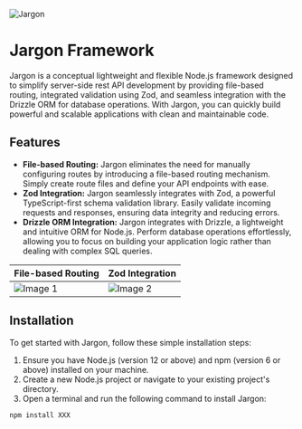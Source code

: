 ![Jargon](https://i.imgur.com/ehSkYGr.png)
# Jargon Framework
Jargon is a conceptual lightweight and flexible Node.js framework designed to simplify server-side rest API development by providing file-based routing, integrated validation using Zod, and seamless integration with the Drizzle ORM for database operations. With Jargon, you can quickly build powerful and scalable applications with clean and maintainable code.
## Features
-   **File-based Routing:** Jargon eliminates the need for manually configuring routes by introducing a file-based routing mechanism. Simply create route files and define your API endpoints with ease.
-   **Zod Integration:** Jargon seamlessly integrates with Zod, a powerful TypeScript-first schema validation library. Easily validate incoming requests and responses, ensuring data integrity and reducing errors.
-   **Drizzle ORM Integration:** Jargon integrates with Drizzle, a lightweight and intuitive ORM for Node.js. Perform database operations effortlessly, allowing you to focus on building your application logic rather than dealing with complex SQL queries.

| File-based Routing          | Zod Integration          |
| ----------------- | ----------------- |
| ![Image 1](https://i.imgur.com/Oxuyhr0.png) | ![Image 2](https://i.imgur.com/4GqgcYP.png) |

## Installation
To get started with Jargon, follow these simple installation steps:
1.  Ensure you have Node.js (version 12 or above) and npm (version 6 or above) installed on your machine.
2.  Create a new Node.js project or navigate to your existing project's directory.
3.  Open a terminal and run the following command to install Jargon:

```bash 
npm install XXX
```
